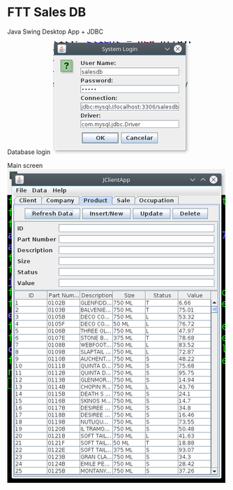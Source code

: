 # FTT Sales DB
Java Swing Desktop App + JDBC

Database login
![Login](/img/login.png)

Main screen
![Main](/img/tela.png)
